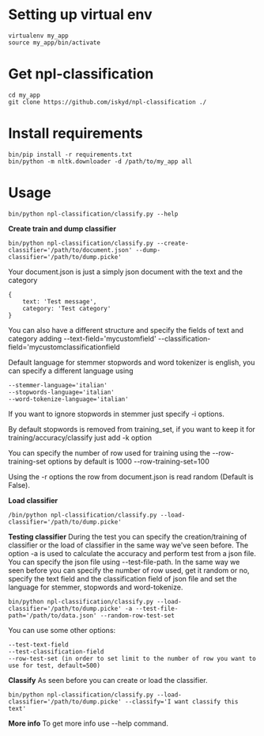 Setting up virtual env
===================

    virtualenv my_app
    source my_app/bin/activate

Get npl-classification
===================

    cd my_app
    git clone https://github.com/iskyd/npl-classification ./

Install requirements
===================

    bin/pip install -r requirements.txt
    bin/python -m nltk.downloader -d /path/to/my_app all

Usage
===================
    bin/python npl-classification/classify.py --help

**Create train and dump classifier**

    bin/python npl-classification/classify.py --create-classifier='/path/to/document.json' --dump-classifier='/path/to/dump.picke'

Your document.json is just a simply json document with the text and the category

    {
        text: 'Test message',
        category: 'Test category'
    }

You can also have a different structure and specify the fields of text and category adding --text-field='mycustomfield' --classification-field='mycustomclassificationfield

Default language for stemmer stopwords and word tokenizer is english, you can specify a different language using

    --stemmer-language='italian'
    --stopwords-language='italian'
    --word-tokenize-language='italian'

If you want to ignore stopwords in stemmer just specify -i options.

By default stopwords is removed from training_set, if you want to keep it for training/accuracy/classify just add -k option

You can specify the number of row used for training using the --row-training-set options by default is 1000
    --row-training-set=100

Using the -r options the row from document.json is read random (Default is False).

**Load classifier**

    /bin/python npl-classification/classify.py --load-classifier='/path/to/dump.picke'

**Testing classifier**
During the test you can specify the creation/training of classifier or the load of classifier in the same way we've seen before.
The option -a is used to calculate the accuracy and perform test from a json file.
You can specify the json file using --test-file-path.
In the same way we seen before you can specify the number of row used, get it random or no, specify the text field and the classification field of json file and set the language for stemmer, stopwords and word-tokenize.

    bin/python npl-classification/classify.py --load-classifier='/path/to/dump.picke' -a --test-file-path='/path/to/data.json' --random-row-test-set

You can use some other options:

    --test-text-field
    --test-classification-field
    --row-test-set (in order to set limit to the number of row you want to use for test, default=500)

**Classify**
As seen before you can create or load the classifier.

    bin/python npl-classification/classify.py --load-classifier='/path/to/dump.picke' --classify='I want classify this text'

**More info**
To get more info use --help command.
